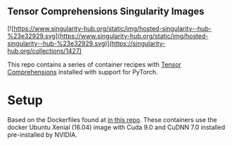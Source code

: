 Tensor Comprehensions Singularity Images
----------------------------------------

[![https://www.singularity-hub.org/static/img/hosted-singularity--hub-%23e32929.svg](https://www.singularity-hub.org/static/img/hosted-singularity--hub-%23e32929.svg)](https://singularity-hub.org/collections/1427)

This repo contains a series of container recipes with [Tensor Comprehensions][0] installed with support for PyTorch.

Setup
=====

Based on the Dockerfiles found at [in this repo][1]. These containers use the docker Ubuntu Xenial (16.04) image with Cuda 9.0 and CuDNN 7.0 installed pre-installed by NVIDIA.

[0]: https://facebookresearch.github.io/TensorComprehensions
[1]: https://github.com/prigoyal/TensorComprehensions/blob/master/docker
